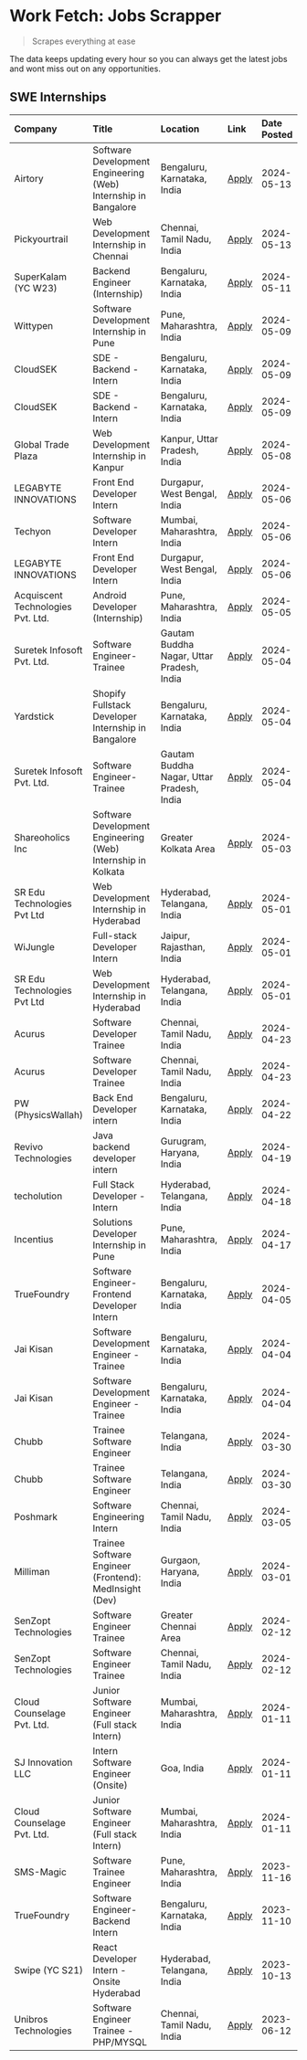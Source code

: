 # Work Fetch: Jobs Scrapper
> Scrapes everything at ease

The data keeps updating every hour so you can always get the latest jobs and wont miss out on any opportunities.

## SWE Internships
<!--START_SECTION:workfetch-->
| Company                           | Title                                                          | Location                                  | Link                                                                                                                                                                                                                                                                            | Date Posted   |
|:----------------------------------|:---------------------------------------------------------------|:------------------------------------------|:--------------------------------------------------------------------------------------------------------------------------------------------------------------------------------------------------------------------------------------------------------------------------------|:--------------|
| Airtory                           | Software Development Engineering (Web) Internship in Bangalore | Bengaluru, Karnataka, India               | [Apply](https://in.linkedin.com/jobs/view/software-development-engineering-web-internship-in-bangalore-at-airtory-3925101275?position=3&pageNum=0&refId=cB3HSy6lVEeOujd4GI%2BpvQ%3D%3D&trackingId=i6Y8h0fZdd4hrr%2BlGqJ3vA%3D%3D&trk=public_jobs_jserp-result_search-card)      | 2024-05-13    |
| Pickyourtrail                     | Web Development Internship in Chennai                          | Chennai, Tamil Nadu, India                | [Apply](https://in.linkedin.com/jobs/view/web-development-internship-in-chennai-at-pickyourtrail-3924894949?position=56&pageNum=0&refId=cB3HSy6lVEeOujd4GI%2BpvQ%3D%3D&trackingId=%2BtZdDdw6f4Yo%2F7vixvH9kA%3D%3D&trk=public_jobs_jserp-result_search-card)                    | 2024-05-13    |
| SuperKalam (YC W23)               | Backend Engineer (Internship)                                  | Bengaluru, Karnataka, India               | [Apply](https://in.linkedin.com/jobs/view/backend-engineer-internship-at-superkalam-yc-w23-3922671591?position=38&pageNum=0&refId=cB3HSy6lVEeOujd4GI%2BpvQ%3D%3D&trackingId=uqz5rmyf1I7nAbfDChQmog%3D%3D&trk=public_jobs_jserp-result_search-card)                              | 2024-05-11    |
| Wittypen                          | Software Development Internship in Pune                        | Pune, Maharashtra, India                  | [Apply](https://in.linkedin.com/jobs/view/software-development-internship-in-pune-at-wittypen-3922230401?position=2&pageNum=0&refId=cB3HSy6lVEeOujd4GI%2BpvQ%3D%3D&trackingId=Y3%2BWyCNgPql5YUWIdGBaeA%3D%3D&trk=public_jobs_jserp-result_search-card)                          | 2024-05-09    |
| CloudSEK                          | SDE - Backend - Intern                                         | Bengaluru, Karnataka, India               | [Apply](https://in.linkedin.com/jobs/view/sde-backend-intern-at-cloudsek-3920377259?position=27&pageNum=0&refId=cB3HSy6lVEeOujd4GI%2BpvQ%3D%3D&trackingId=kten4qOnE3%2FuKn1t6cLBMA%3D%3D&trk=public_jobs_jserp-result_search-card)                                              | 2024-05-09    |
| CloudSEK                          | SDE - Backend - Intern                                         | Bengaluru, Karnataka, India               | [Apply](https://in.linkedin.com/jobs/view/sde-backend-intern-at-cloudsek-3920377259?position=2&pageNum=2&refId=dh8m23sIUt1auE2RLhsB1g%3D%3D&trackingId=q95jrkEKTgkpEakzGH138w%3D%3D&trk=public_jobs_jserp-result_search-card)                                                   | 2024-05-09    |
| Global Trade Plaza                | Web Development Internship in Kanpur                           | Kanpur, Uttar Pradesh, India              | [Apply](https://in.linkedin.com/jobs/view/web-development-internship-in-kanpur-at-global-trade-plaza-3921430242?position=25&pageNum=0&refId=cB3HSy6lVEeOujd4GI%2BpvQ%3D%3D&trackingId=L7z8crtcl46x55r89uHTTQ%3D%3D&trk=public_jobs_jserp-result_search-card)                    | 2024-05-08    |
| LEGABYTE INNOVATIONS              | Front End  Developer Intern                                    | Durgapur, West Bengal, India              | [Apply](https://in.linkedin.com/jobs/view/front-end-developer-intern-at-legabyte-innovations-3918718185?position=35&pageNum=0&refId=cB3HSy6lVEeOujd4GI%2BpvQ%3D%3D&trackingId=jByVQEw28Jsac%2FtC9WqLFQ%3D%3D&trk=public_jobs_jserp-result_search-card)                          | 2024-05-06    |
| Techyon                           | Software Developer Intern                                      | Mumbai, Maharashtra, India                | [Apply](https://in.linkedin.com/jobs/view/software-developer-intern-at-techyon-3917863085?position=55&pageNum=0&refId=cB3HSy6lVEeOujd4GI%2BpvQ%3D%3D&trackingId=VmpnNzNfjz66yfP1SSeX3g%3D%3D&trk=public_jobs_jserp-result_search-card)                                          | 2024-05-06    |
| LEGABYTE INNOVATIONS              | Front End  Developer Intern                                    | Durgapur, West Bengal, India              | [Apply](https://in.linkedin.com/jobs/view/front-end-developer-intern-at-legabyte-innovations-3918718185?position=10&pageNum=2&refId=dh8m23sIUt1auE2RLhsB1g%3D%3D&trackingId=oplF9SvDkZ6pxKYj356IjQ%3D%3D&trk=public_jobs_jserp-result_search-card)                              | 2024-05-06    |
| Acquiscent Technologies Pvt. Ltd. | Android Developer (Internship)                                 | Pune, Maharashtra, India                  | [Apply](https://in.linkedin.com/jobs/view/android-developer-internship-at-acquiscent-technologies-pvt-ltd-3917774887?position=50&pageNum=0&refId=cB3HSy6lVEeOujd4GI%2BpvQ%3D%3D&trackingId=OgxhDoib%2BktpZpcvlRIt5Q%3D%3D&trk=public_jobs_jserp-result_search-card)             | 2024-05-05    |
| Suretek Infosoft Pvt. Ltd.        | Software Engineer-Trainee                                      | Gautam Buddha Nagar, Uttar Pradesh, India | [Apply](https://in.linkedin.com/jobs/view/software-engineer-trainee-at-suretek-infosoft-pvt-ltd-3916999948?position=31&pageNum=0&refId=cB3HSy6lVEeOujd4GI%2BpvQ%3D%3D&trackingId=unN3bTt7mAWf4pkSGwvcEw%3D%3D&trk=public_jobs_jserp-result_search-card)                         | 2024-05-04    |
| Yardstick                         | Shopify Fullstack Developer Internship in Bangalore            | Bengaluru, Karnataka, India               | [Apply](https://in.linkedin.com/jobs/view/shopify-fullstack-developer-internship-in-bangalore-at-yardstick-3917652092?position=36&pageNum=0&refId=cB3HSy6lVEeOujd4GI%2BpvQ%3D%3D&trackingId=JIYAKR6XwklWo7Zfmxn%2Bfw%3D%3D&trk=public_jobs_jserp-result_search-card)            | 2024-05-04    |
| Suretek Infosoft Pvt. Ltd.        | Software Engineer-Trainee                                      | Gautam Buddha Nagar, Uttar Pradesh, India | [Apply](https://in.linkedin.com/jobs/view/software-engineer-trainee-at-suretek-infosoft-pvt-ltd-3916999948?position=6&pageNum=2&refId=dh8m23sIUt1auE2RLhsB1g%3D%3D&trackingId=P6P1eUv5s64uLfreYz9HzQ%3D%3D&trk=public_jobs_jserp-result_search-card)                            | 2024-05-04    |
| Shareoholics Inc                  | Software Development Engineering (Web) Internship in Kolkata   | Greater Kolkata Area                      | [Apply](https://in.linkedin.com/jobs/view/software-development-engineering-web-internship-in-kolkata-at-shareoholics-inc-3917065308?position=5&pageNum=0&refId=cB3HSy6lVEeOujd4GI%2BpvQ%3D%3D&trackingId=aklI7ryucD3tm2Fg4lLrjw%3D%3D&trk=public_jobs_jserp-result_search-card) | 2024-05-03    |
| SR Edu Technologies Pvt Ltd       | Web Development Internship in Hyderabad                        | Hyderabad, Telangana, India               | [Apply](https://in.linkedin.com/jobs/view/web-development-internship-in-hyderabad-at-sr-edu-technologies-pvt-ltd-3915582854?position=33&pageNum=0&refId=cB3HSy6lVEeOujd4GI%2BpvQ%3D%3D&trackingId=2WeI8GxAnhuQ%2F%2Fi%2B9NzF1Q%3D%3D&trk=public_jobs_jserp-result_search-card)  | 2024-05-01    |
| WiJungle                          | Full-stack Developer Intern                                    | Jaipur, Rajasthan, India                  | [Apply](https://in.linkedin.com/jobs/view/full-stack-developer-intern-at-wijungle-3912864543?position=60&pageNum=0&refId=cB3HSy6lVEeOujd4GI%2BpvQ%3D%3D&trackingId=6de%2Ftb2Elp3p0aFKHncypQ%3D%3D&trk=public_jobs_jserp-result_search-card)                                     | 2024-05-01    |
| SR Edu Technologies Pvt Ltd       | Web Development Internship in Hyderabad                        | Hyderabad, Telangana, India               | [Apply](https://in.linkedin.com/jobs/view/web-development-internship-in-hyderabad-at-sr-edu-technologies-pvt-ltd-3915582854?position=8&pageNum=2&refId=dh8m23sIUt1auE2RLhsB1g%3D%3D&trackingId=E7iNLkDFlWBqde4etsGLJA%3D%3D&trk=public_jobs_jserp-result_search-card)           | 2024-05-01    |
| Acurus                            | Software Developer Trainee                                     | Chennai, Tamil Nadu, India                | [Apply](https://in.linkedin.com/jobs/view/software-developer-trainee-at-acurus-3907363844?position=29&pageNum=0&refId=cB3HSy6lVEeOujd4GI%2BpvQ%3D%3D&trackingId=zh1cjaARufxeDGYbhikH9A%3D%3D&trk=public_jobs_jserp-result_search-card)                                          | 2024-04-23    |
| Acurus                            | Software Developer Trainee                                     | Chennai, Tamil Nadu, India                | [Apply](https://in.linkedin.com/jobs/view/software-developer-trainee-at-acurus-3907363844?position=4&pageNum=2&refId=dh8m23sIUt1auE2RLhsB1g%3D%3D&trackingId=7pAVoWIF3KDs1RbHGL8wVA%3D%3D&trk=public_jobs_jserp-result_search-card)                                             | 2024-04-23    |
| PW (PhysicsWallah)                | Back End Developer intern                                      | Bengaluru, Karnataka, India               | [Apply](https://in.linkedin.com/jobs/view/back-end-developer-intern-at-pw-physicswallah-3907293630?position=21&pageNum=0&refId=cB3HSy6lVEeOujd4GI%2BpvQ%3D%3D&trackingId=%2BEueRxoZOIh9%2B7wgwaYeIw%3D%3D&trk=public_jobs_jserp-result_search-card)                             | 2024-04-22    |
| Revivo Technologies               | Java backend developer intern                                  | Gurugram, Haryana, India                  | [Apply](https://in.linkedin.com/jobs/view/java-backend-developer-intern-at-revivo-technologies-3906034446?position=41&pageNum=0&refId=cB3HSy6lVEeOujd4GI%2BpvQ%3D%3D&trackingId=k1X%2B%2FhWQZWuJFLlhB%2FCQRQ%3D%3D&trk=public_jobs_jserp-result_search-card)                    | 2024-04-19    |
| techolution                       | Full Stack Developer - Intern                                  | Hyderabad, Telangana, India               | [Apply](https://in.linkedin.com/jobs/view/full-stack-developer-intern-at-techolution-3904814977?position=42&pageNum=0&refId=cB3HSy6lVEeOujd4GI%2BpvQ%3D%3D&trackingId=P3JDkjFKdAAlVvIUBOE9TQ%3D%3D&trk=public_jobs_jserp-result_search-card)                                    | 2024-04-18    |
| Incentius                         | Solutions Developer Internship in Pune                         | Pune, Maharashtra, India                  | [Apply](https://in.linkedin.com/jobs/view/solutions-developer-internship-in-pune-at-incentius-3904329499?position=24&pageNum=0&refId=cB3HSy6lVEeOujd4GI%2BpvQ%3D%3D&trackingId=u9%2FrFR0mKusErs3wqW19jA%3D%3D&trk=public_jobs_jserp-result_search-card)                         | 2024-04-17    |
| TrueFoundry                       | Software Engineer- Frontend Developer Intern                   | Bengaluru, Karnataka, India               | [Apply](https://in.linkedin.com/jobs/view/software-engineer-frontend-developer-intern-at-truefoundry-3887320206?position=23&pageNum=0&refId=cB3HSy6lVEeOujd4GI%2BpvQ%3D%3D&trackingId=svomajaGEZWhCQq%2FdRzsoQ%3D%3D&trk=public_jobs_jserp-result_search-card)                  | 2024-04-05    |
| Jai Kisan                         | Software Development Engineer - Trainee                        | Bengaluru, Karnataka, India               | [Apply](https://in.linkedin.com/jobs/view/software-development-engineer-trainee-at-jai-kisan-3913911193?position=26&pageNum=0&refId=cB3HSy6lVEeOujd4GI%2BpvQ%3D%3D&trackingId=JOZ1Xz9%2BaDamSaviCH24rQ%3D%3D&trk=public_jobs_jserp-result_search-card)                          | 2024-04-04    |
| Jai Kisan                         | Software Development Engineer - Trainee                        | Bengaluru, Karnataka, India               | [Apply](https://in.linkedin.com/jobs/view/software-development-engineer-trainee-at-jai-kisan-3913911193?position=1&pageNum=2&refId=dh8m23sIUt1auE2RLhsB1g%3D%3D&trackingId=%2BmS%2FxxJpwW1H4osQD7HDSQ%3D%3D&trk=public_jobs_jserp-result_search-card)                           | 2024-04-04    |
| Chubb                             | Trainee Software Engineer                                      | Telangana, India                          | [Apply](https://in.linkedin.com/jobs/view/trainee-software-engineer-at-chubb-3909641440?position=28&pageNum=0&refId=cB3HSy6lVEeOujd4GI%2BpvQ%3D%3D&trackingId=zNiFAYH6JjlPOI19E%2FCH5g%3D%3D&trk=public_jobs_jserp-result_search-card)                                          | 2024-03-30    |
| Chubb                             | Trainee Software Engineer                                      | Telangana, India                          | [Apply](https://in.linkedin.com/jobs/view/trainee-software-engineer-at-chubb-3909641440?position=3&pageNum=2&refId=dh8m23sIUt1auE2RLhsB1g%3D%3D&trackingId=gDeGgDoYuuL%2BcSnbtm2rnQ%3D%3D&trk=public_jobs_jserp-result_search-card)                                             | 2024-03-30    |
| Poshmark                          | Software Engineering Intern                                    | Chennai, Tamil Nadu, India                | [Apply](https://in.linkedin.com/jobs/view/software-engineering-intern-at-poshmark-3846946793?position=48&pageNum=0&refId=cB3HSy6lVEeOujd4GI%2BpvQ%3D%3D&trackingId=Mx7rLEe6ZBCU2sYtZTL1rg%3D%3D&trk=public_jobs_jserp-result_search-card)                                       | 2024-03-05    |
| Milliman                          | Trainee Software Engineer (Frontend): MedInsight (Dev)         | Gurgaon, Haryana, India                   | [Apply](https://in.linkedin.com/jobs/view/trainee-software-engineer-frontend-medinsight-dev-at-milliman-3792874280?position=19&pageNum=0&refId=cB3HSy6lVEeOujd4GI%2BpvQ%3D%3D&trackingId=UxqPbrhoB25S%2FpIcFbB4Jw%3D%3D&trk=public_jobs_jserp-result_search-card)               | 2024-03-01    |
| SenZopt Technologies              | Software Engineer Trainee                                      | Greater Chennai Area                      | [Apply](https://in.linkedin.com/jobs/view/software-engineer-trainee-at-senzopt-technologies-3827688781?position=40&pageNum=0&refId=cB3HSy6lVEeOujd4GI%2BpvQ%3D%3D&trackingId=SpIOugLsBy4HWcLxRdmPqw%3D%3D&trk=public_jobs_jserp-result_search-card)                             | 2024-02-12    |
| SenZopt Technologies              | Software Engineer Trainee                                      | Chennai, Tamil Nadu, India                | [Apply](https://in.linkedin.com/jobs/view/software-engineer-trainee-at-senzopt-technologies-3827686880?position=58&pageNum=0&refId=cB3HSy6lVEeOujd4GI%2BpvQ%3D%3D&trackingId=tSWGBQKlQdlUIWPRCvFY9w%3D%3D&trk=public_jobs_jserp-result_search-card)                             | 2024-02-12    |
| Cloud Counselage Pvt. Ltd.        | Junior Software Engineer (Full stack Intern)                   | Mumbai, Maharashtra, India                | [Apply](https://in.linkedin.com/jobs/view/junior-software-engineer-full-stack-intern-at-cloud-counselage-pvt-ltd-3803132814?position=34&pageNum=0&refId=cB3HSy6lVEeOujd4GI%2BpvQ%3D%3D&trackingId=4ppr7VvG3n0Sy6DKdhzwhQ%3D%3D&trk=public_jobs_jserp-result_search-card)        | 2024-01-11    |
| SJ Innovation LLC                 | Intern Software Engineer (Onsite)                              | Goa, India                                | [Apply](https://in.linkedin.com/jobs/view/intern-software-engineer-onsite-at-sj-innovation-llc-3799959011?position=53&pageNum=0&refId=cB3HSy6lVEeOujd4GI%2BpvQ%3D%3D&trackingId=Xfdc2zY0AG347zTBT4sTyQ%3D%3D&trk=public_jobs_jserp-result_search-card)                          | 2024-01-11    |
| Cloud Counselage Pvt. Ltd.        | Junior Software Engineer (Full stack Intern)                   | Mumbai, Maharashtra, India                | [Apply](https://in.linkedin.com/jobs/view/junior-software-engineer-full-stack-intern-at-cloud-counselage-pvt-ltd-3803132814?position=9&pageNum=2&refId=dh8m23sIUt1auE2RLhsB1g%3D%3D&trackingId=QpYx%2BxvmtINPwnGUcL11TA%3D%3D&trk=public_jobs_jserp-result_search-card)         | 2024-01-11    |
| SMS-Magic                         | Software Trainee Engineer                                      | Pune, Maharashtra, India                  | [Apply](https://in.linkedin.com/jobs/view/software-trainee-engineer-at-sms-magic-3761409781?position=37&pageNum=0&refId=cB3HSy6lVEeOujd4GI%2BpvQ%3D%3D&trackingId=eiZP5TrFmlKC9d7KTqLV2w%3D%3D&trk=public_jobs_jserp-result_search-card)                                        | 2023-11-16    |
| TrueFoundry                       | Software Engineer-Backend Intern                               | Bengaluru, Karnataka, India               | [Apply](https://in.linkedin.com/jobs/view/software-engineer-backend-intern-at-truefoundry-3779508170?position=39&pageNum=0&refId=cB3HSy6lVEeOujd4GI%2BpvQ%3D%3D&trackingId=SbW%2FoBkiSW144qekH17Veg%3D%3D&trk=public_jobs_jserp-result_search-card)                             | 2023-11-10    |
| Swipe (YC S21)                    | React Developer Intern - Onsite Hyderabad                      | Hyderabad, Telangana, India               | [Apply](https://in.linkedin.com/jobs/view/react-developer-intern-onsite-hyderabad-at-swipe-yc-s21-3737600089?position=46&pageNum=0&refId=cB3HSy6lVEeOujd4GI%2BpvQ%3D%3D&trackingId=R8CUWhHGMxdSUiI4DijSYg%3D%3D&trk=public_jobs_jserp-result_search-card)                       | 2023-10-13    |
| Unibros Technologies              | Software Engineer Trainee - PHP/MYSQL                          | Chennai, Tamil Nadu, India                | [Apply](https://in.linkedin.com/jobs/view/software-engineer-trainee-php-mysql-at-unibros-technologies-3656599241?position=43&pageNum=0&refId=cB3HSy6lVEeOujd4GI%2BpvQ%3D%3D&trackingId=6ONEphk4XjBpFiAu2xjERQ%3D%3D&trk=public_jobs_jserp-result_search-card)                   | 2023-06-12    |
<!--END_SECTION:workfetch-->

